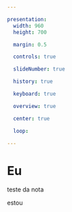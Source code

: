 ```yaml
---

presentation:
  width: 960
  height: 700

  margin: 0.5

  controls: true

  slideNumber: true

  history: true

  keyboard: true

  overview: true

  center: true

  loop: 

---
```


<!-- slide  -->
# Eu
<!-- slide  -->
teste da nota
<!-- slide vertical=true -->
estou
